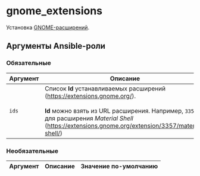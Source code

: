 # gnome_extensions

Установка [GNOME-расширений](https://extensions.gnome.org/).

## Аргументы Ansible-роли

### Обязательные

| Аргумент | Описание |
| --- | --- |  
| `ids` | Список **Id** устанавливаемых расширений (<https://extensions.gnome.org/>).<br><br>**Id** можно взять из URL расширения. Например, `3357` для расширения *Material Shell* (<https://extensions.gnome.org/extension/3357/material-shell/>) |

### Необязательные

| Аргумент | Описание | Значение по-умолчанию |
| --- | --- | --- |
